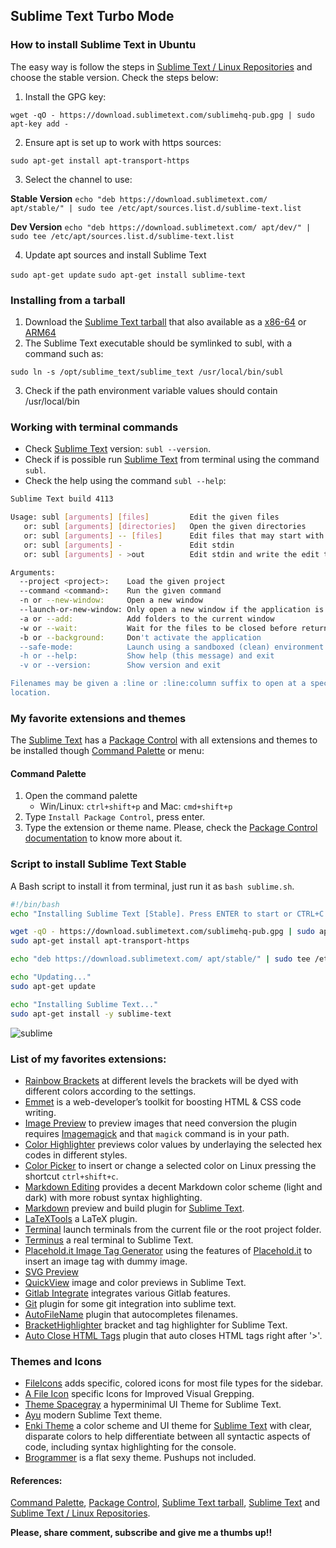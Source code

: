 ## Sublime Text Turbo Mode

### How to install Sublime Text in Ubuntu
The easy way is follow the steps in [Sublime Text / Linux Repositories] and choose the stable version. Check the steps below:

1. Install the GPG key:

`wget -qO - https://download.sublimetext.com/sublimehq-pub.gpg | sudo apt-key add -`

2. Ensure apt is set up to work with https sources:

`sudo apt-get install apt-transport-https`

3. Select the channel to use:

**Stable Version**
`echo "deb https://download.sublimetext.com/ apt/stable/" | sudo tee /etc/apt/sources.list.d/sublime-text.list`

**Dev Version**
`echo "deb https://download.sublimetext.com/ apt/dev/" | sudo tee /etc/apt/sources.list.d/sublime-text.list`

4. Update apt sources and install Sublime Text

`sudo apt-get update`
`sudo apt-get install sublime-text`

### Installing from a tarball
1. Download the [Sublime Text tarball] that also available as a [x86-64](https://download.sublimetext.com/sublime_text_build_4113_x64.tar.xz) or [ARM64](https://download.sublimetext.com/sublime_text_build_4113_arm64.tar.xz)
2. The Sublime Text executable should be symlinked to subl, with a command such as:

```
sudo ln -s /opt/sublime_text/sublime_text /usr/local/bin/subl
```

3. Check if the path environment variable values should contain /usr/local/bin

### Working with terminal commands
- Check [Sublime Text] version: `subl --version`.
- Check if is possible run [Sublime Text] from terminal using the command `subl`.
- Check the help using the command `subl --help`:

```Bash
Sublime Text build 4113

Usage: subl [arguments] [files]         Edit the given files
   or: subl [arguments] [directories]   Open the given directories
   or: subl [arguments] -- [files]      Edit files that may start with '-'
   or: subl [arguments] -               Edit stdin
   or: subl [arguments] - >out          Edit stdin and write the edit to stdout

Arguments:
  --project <project>:    Load the given project
  --command <command>:    Run the given command
  -n or --new-window:     Open a new window
  --launch-or-new-window: Only open a new window if the application is open
  -a or --add:            Add folders to the current window
  -w or --wait:           Wait for the files to be closed before returning
  -b or --background:     Don't activate the application
  --safe-mode:            Launch using a sandboxed (clean) environment
  -h or --help:           Show help (this message) and exit
  -v or --version:        Show version and exit

Filenames may be given a :line or :line:column suffix to open at a specific
location.
```

### My favorite extensions and themes
The [Sublime Text] has a [Package Control] with all extensions and themes to be installed though [Command Palette] or menu:
#### Command Palette
1.  Open the command palette  
	- Win/Linux: `ctrl+shift+p` and Mac: `cmd+shift+p`
2.  Type `Install Package Control`, press enter.
3.  Type the extension or theme name.
Please, check the [Package Control documentation](https://packagecontrol.io/docs) to know more about it.

### Script to install Sublime Text Stable
A Bash script to install it from terminal, just run it as `bash sublime.sh`.
```Bash
#!/bin/bash
echo "Installing Sublime Text [Stable]. Press ENTER to start or CTRL+C to cancel:"

wget -qO - https://download.sublimetext.com/sublimehq-pub.gpg | sudo apt-key add -
sudo apt-get install apt-transport-https

echo "deb https://download.sublimetext.com/ apt/stable/" | sudo tee /etc/apt/sources.list.d/sublime-text.list

echo "Updating..."
sudo apt-get update

echo "Installing Sublime Text..."
sudo apt-get install -y sublime-text
```

![sublime](https://cdn.hashnode.com/res/hashnode/image/upload/v1631387201775/GiH0AtLLP.jpeg)

### List of my favorites extensions:
- [Rainbow Brackets](https://packagecontrol.io/packages/RainbowBrackets) at different levels the brackets will be dyed with different colors according to the settings.
- [Emmet](https://packagecontrol.io/packages/Emmet) is a web-developer’s toolkit for boosting HTML & CSS code writing.
- [Image Preview](https://packagecontrol.io/packages/ImagePreview) to preview images that need conversion the plugin requires [Imagemagick](https://www.imagemagick.org/script/download.php) and that `magick` command is in your path.
- [Color Highlighter](https://packagecontrol.io/packages/Color%20Highlighter) previews color values by underlaying the selected hex codes in different styles.
- [Color Picker](https://packagecontrol.io/packages/ColorPicker) to insert or change a selected color on  Linux pressing the shortcut `ctrl+shift+c`.
- [Markdown Editing](https://packagecontrol.io/packages/MarkdownEditing) provides a decent Markdown color scheme (light and dark) with more robust syntax highlighting.
- [Markdown](https://packagecontrol.io/packages/MarkdownPreview) preview and build plugin for [Sublime Text](https://facelessuser.github.io/MarkdownPreview/).
- [LaTeXTools](https://packagecontrol.io/packages/LaTeXTools) a LaTeX plugin.
- [Terminal](https://packagecontrol.io/packages/Terminal) launch terminals from the current file or the root project folder.
- [Terminus](https://packagecontrol.io/packages/Terminus) a real terminal to Sublime Text.
- [Placehold.it Image Tag Generator](https://packagecontrol.io/packages/Placehold.it%20Image%20Tag%20Generator) using the features of [Placehold.it](http://placehold.it/) to insert an image tag with dummy image.
- [SVG Preview](https://packagecontrol.io/packages/SVG%20Preview)
- [QuickView](https://packagecontrol.io/packages/QuickView) image and color previews in Sublime Text.
- [Gitlab Integrate](https://packagecontrol.io/packages/GitlabIntegrate) integrates various Gitlab features.
- [Git](https://packagecontrol.io/packages/Git) plugin for some git integration into sublime text.
- [AutoFileName](https://packagecontrol.io/packages/AutoFileName) plugin that autocompletes filenames.	
- [BracketHighlighter](https://packagecontrol.io/packages/BracketHighlighter) bracket and tag highlighter for Sublime Text.
- [Auto Close HTML Tags](https://packagecontrol.io/packages/Auto%20Close%20HTML%20Tags) plugin that auto closes HTML tags right after '>'.


### Themes and Icons
- [FileIcons](https://packagecontrol.io/packages/FileIcons) adds specific, colored icons for most file types for the sidebar.
- [A File Icon](https://packagecontrol.io/packages/A%20File%20Icon) specific Icons for Improved Visual Grepping.
- [Theme Spacegray](https://packagecontrol.io/packages/Theme%20-%20Spacegray) a hyperminimal UI Theme for Sublime Text.
- [Ayu](https://packagecontrol.io/packages/ayu) modern Sublime Text theme.
- [Enki Theme](https://packagecontrol.io/packages/Enki%20Theme) a color scheme and UI theme for [Sublime Text] with clear, disparate colors to help differentiate between all syntactic aspects of code, including syntax highlighting for the console.
- [Brogrammer](https://packagecontrol.io/packages/Theme%20-%20Brogrammer) is a flat sexy theme. Pushups not included.


#### References:
[Command Palette], [Package Control], [Sublime Text tarball], [Sublime Text] and [Sublime Text / Linux Repositories].

[Command Palette]: https://packagecontrol.io/installation
[Package Control]: https://packagecontrol.io/
[Sublime Text tarball]: https://www.sublimetext.com/download
[Sublime Text]: https://www.sublimetext.com/
[Sublime Text / Linux Repositories]: https://www.sublimetext.com/docs/linux_repositories.html


**Please, share comment, subscribe and give me a thumbs up!!**


